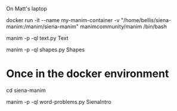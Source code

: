 On Matt's laptop

docker run -it --name my-manim-container -v "/home/bellis/siena-manim:/manim/siena-manim" manimcommunity/manim /bin/bash

manim -p -ql text.py Text

manim -p -ql shapes.py Shapes


##### 

# Once in the docker environment
cd siena-manim

manim -p -ql word-problems.py SienaIntro

